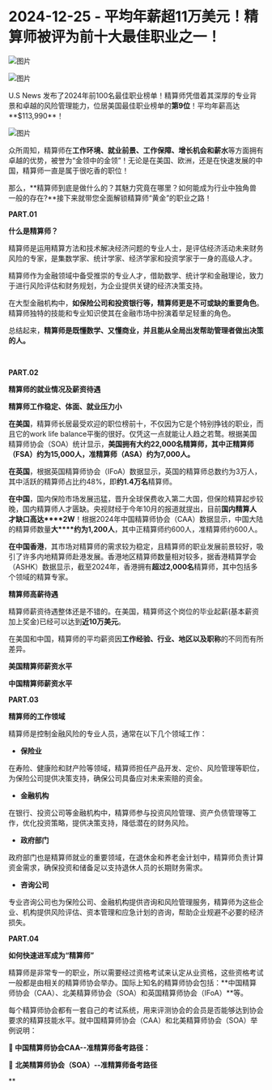 # 2024-12-25 - 平均年薪超11万美元！精算师被评为前十大最佳职业之一！

![图片](https://mmbiz.qpic.cn/mmbiz_jpg/mK3FpI9af4kg4PH3You8v1p2s4zAl35ZxNnxg0MdNmVTvH2IJcatox7FnBcNAnYE4JN8ZPBDeK1yLvRwqaptmA/640?wx_fmt=jpeg&wxfrom=5&wx_lazy=1&wx_co=1&tp=webp)

![图片](https://mmbiz.qpic.cn/sz_mmbiz_gif/mK3FpI9af4nSfVwvozd64cQ7rcicg9NY7aDpmlQHeubb1vZMYf0AYBKd0R4BYEutuL8zyMe4NKXjT1d6SMzlM4g/640?wx_fmt=gif&from=appmsg&wxfrom=5&wx_lazy=1&wx_co=1&tp=webp)

U.S News 发布了2024年前100名最佳职业榜单！精算师凭借着其深厚的专业背景和卓越的风险管理能力，位居美国最佳职业榜单的**第9位**！平均年薪高达**$113,990**！

![图片](https://mmbiz.qpic.cn/sz_mmbiz_png/mK3FpI9af4lIP84YTxz5cLuiaktJlODcNnjN7rNlgHEyPuhoOlM7UeaWeB9PEWA8Kiar4ayN4SYyqgM11Z0VBYFA/640?wx_fmt=png&from=appmsg&tp=webp&wxfrom=5&wx_lazy=1) 

众所周知，精算师在**工作环境、就业前景、工作保障、增长机会和薪水**等方面拥有卓越的优势，被誉为“金领中的金领”！无论是在美国、欧洲，还是在快速发展的中国，精算师一直是属于很吃香的职位！

那么，**精算师到底是做什么的？其魅力究竟在哪里？如何能成为行业中独角兽一般的存在?**接下来就带您全面解锁精算师“黄金”的职业之路！

**PART.****0****1**

**什么是精算师？**

精算师是运用精算方法和技术解决经济问题的专业人士，是评估经济活动未来财务风险的专家，是集数学家、统计学家、经济学家和投资学家于一身的高级人才。

精算师作为金融领域中备受推崇的专业人才，借助数学、统计学和金融理论，致力于进行风险评估和财务规划，为企业提供关键的经济决策支持。

在大型金融机构中，**如保险公司和投资银行等，精算师更是不可或缺的重要角色**。精算师独特的技能和专业知识使其在金融市场中扮演着举足轻重的角色。

总结起来，**精算师是既懂数学、又懂商业，并且能从全局出发帮助管理者做出决策的人。** 

 



**PART.****0****2**

**精算师的就业情况及薪资待遇**



**精算师工作稳定、体面、就业压力小**

**在美国**，精算师长居最受欢迎的职位榜前十，不仅因为它是个特别挣钱的职业，而且它的work life balance平衡的很好。仅凭这一点就能让人趋之若鹜。根据美国精算师协会（SOA）统计显示，**美国拥有大约22,000名精算师，其中正精算师（FSA）约为15,000人，准精算师（ASA）约为7,000人。**

**在英国**，根据英国精算师协会（IFoA）数据显示，英国的精算师总数约为3万人，其中活跃的精算师占比约48%，即**约1.4万名**精算师。

**在中国**，国内保险市场发展迅猛，晋升全球保费收入第二大国，但保险精算起步较晚，国内精算师人才匮缺。央视财经于今年10月的报道就提出，目前**国内精算人才缺口高达****2W**！根据2024年中国精算师协会（CAA）数据显示，中国大陆的精算师数量**大****约为1,200人**，其中正精算师约600人，准精算师约600人。



**在中国香港**，其市场对精算师的需求较为稳定，且精算师的职业发展前景较好，吸引了许多内地精算师赴港发展。香港地区精算师数量相对较多，据香港精算学会（ASHK）数据显示，截至2024年，香港拥有**超过2,000名**精算师，其中包括多个领域的精算专家。



**精算师高薪待遇**

精算师薪资待遇整体还是不错的。在美国，精算师这个岗位的毕业起薪(基本薪资加上奖金)已经可以达到**近10万美元**。

在美国和中国，精算师的平均薪资因**工作经验、行业、地区以及职称**的不同而有所差异。

**美国精算师薪资水平**



**中国精算师薪资水平**





**PART.****0****3**

**精算师的工作领域**

精算师是控制金融风险的专业人员，通常在以下几个领域工作：

* **保险业**

在寿险、健康险和财产险等领域，精算师担任产品开发、定价、风险管理等职位，为保险公司提供决策支持，确保公司具备应对未来索赔的资金。

* **金融机构**

在银行、投资公司等金融机构中，精算师参与投资风险管理、资产负债管理等工作，优化投资策略，提供决策支持，降低潜在的财务风险。

* **政府部门**

政府部门也是精算师就业的重要领域，在退休金和养老金计划中，精算师负责计算资金需求，确保投资和储备足以支持退休人员的长期财务需求。

* **咨询公司**

专业咨询公司也为保险公司、金融机构提供咨询和风险管理服务，精算师为这些企业、机构提供风险评估、资本管理和应急计划的咨询，帮助企业规避不必要的经济损失。

**PART.****0****4**

**如何快速进军成为“精算师”**

精算师是非常专一的职业，所以需要经过资格考试来认定从业资格，这些资格考试一般都是由相关的精算师协会举办。国际上知名的精算师协会包括：**中国精算师协会（CAA）、北美精算师协会（SOA）和英国精算师协会（IFoA）**等。

每个精算师协会都有一套自己的考试系统，用来评测协会的会员是否能够达到协会要求的精算技能水平。就中国精算师协会（CAA）和北美精算师协会（SOA）举例说明：

**📍 中国精算师协会CAA--准精算师备考路径：**



📍 **北美精算师协会（SOA）--准精算师备考路径**





**